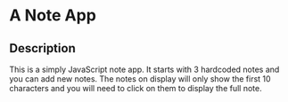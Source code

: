 # A Note App   

## Description 

This is a simply JavaScript note app. It starts with 3 hardcoded notes and you can add new notes. The notes on display will only show the first 10 characters and you will need to click on them to display the full note. 
